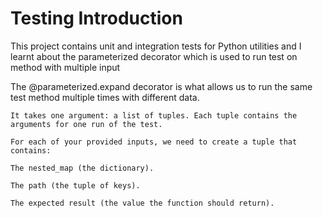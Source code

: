 # Testing Introduction

This project contains unit and integration tests for Python utilities and I learnt about the parameterized decorator which is used to run test on method with multiple input

The @parameterized.expand decorator is what allows us to run the same test method multiple times with different data.

    It takes one argument: a list of tuples. Each tuple contains the arguments for one run of the test.

    For each of your provided inputs, we need to create a tuple that contains:

    The nested_map (the dictionary).

    The path (the tuple of keys).

    The expected result (the value the function should return). 